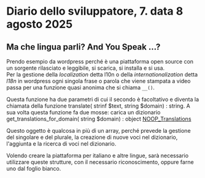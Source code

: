 # Diario dello sviluppatore, 7. data 8 agosto 2025

## Ma che lingua parli? And You Speak ...?

Prendo esempio da wordpress perché è una piattaforma open source con un sorgente
rilasciato e leggibile, si scarica, si installa e si usa.  
Per la gestione della _localization_ detta l10n o della _internationalization_
detta _l18n_ in wordpress ogni singola frase o parola che viene stampata
a video passa per una funzione quasi anonima che si chiama <code>__()</code>.

Questa funzione ha due parametri di cui il secondo è facoltativo e diventa
la chiamata della funzione </code>translate( strinf $text, string $domain) : string</code>.
A sua volta questa funzione fa due mosse: carica un dizionario
get_translations_for_domain( string $domain) : object [NOOP_Translations](https://developer.wordpress.org/reference/classes/noop_translations/)  

Questo oggetto è qualcosa in più di un array, perché prevede la gestione
del singolare e del plurale, la creazione di nuove voci nel dizionario,
l'aggiunta e la ricerca di voci nel dizionario.

Volendo creare la piattaforma per italiano e altre lingue, sarà necessario
utilizzare queste strutture, con il necessario riconoscimento, oppure farne uno dal
foglio bianco.
